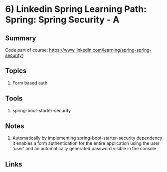 # 6) Linkedin Spring Learning Path: Spring: Spring Security - A
## Summary
Code part of course: https://www.linkedin.com/learning/spring-spring-security/


## Topics
1) Form based auth

## Tools
1) spring-boot-starter-security

## Notes
1) Automatically by implementing spring-boot-starter-security dependency 
it enables a form authentication for the entire application using the user 'user' 
and an automatically generated password visible in the console 

## Links